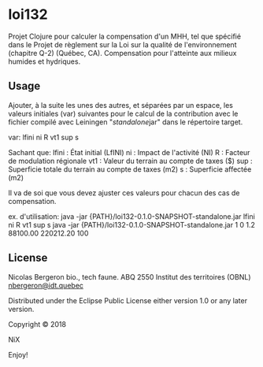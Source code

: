 # loi132
Projet Clojure pour calculer la compensation d'un MHH, tel que
spécifié dans le Projet de règlement sur la Loi sur la qualité de
l'environnement (chapitre Q-2) (Québec, CA).  Compensation pour
l'atteinte aux milieux humides et hydriques.

## Usage
Ajouter, à la suite les unes des autres, et séparées par un espace,
les valeurs initiales (var) suivantes pour le calcul de la
contribution avec le fichier compilé avec Leiningen "*standalone*jar"
dans le répertoire target.

var:
lfini ni R vt1 sup s

Sachant que:
    lfini : État initial (LfINI)
    ni : Impact de l'activité (NI)
    R : Facteur de modulation régionale
    vt1 : Valeur du terrain au compte de taxes ($)
    sup : Superficie totale du terrain au compte de taxes (m2)
    s : Superficie affectée (m2)

Il va de soi que vous devez ajuster ces valeurs pour chacun des cas de compensation.

ex. d'utilisation:
java -jar {PATH}/loi132-0.1.0-SNAPSHOT-standalone.jar lfini ni R vt1 sup s
java -jar {PATH}/loi132-0.1.0-SNAPSHOT-standalone.jar 1 0 1.2 88100.00 220212.20 100

## License
Nicolas Bergeron
bio., tech faune. ABQ 2550
Institut des territoires (OBNL)
nbergeron@idt.quebec

Distributed under the Eclipse Public License either version 1.0 or any
later version.

Copyright © 2018

NiX

Enjoy!
